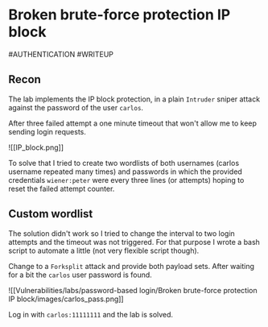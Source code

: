 # Broken brute-force protection IP block
#AUTHENTICATION 
#WRITEUP

## Recon

The lab implements the IP block protection, in a plain `Intruder` sniper attack against the password of the user `carlos`.

After three failed attempt a one minute timeout that won't allow me to keep sending login requests.

![[IP_block.png]]

To solve that I tried to create two wordlists of both usernames (carlos username repeated many times) and passwords in which the provided credentials `wiener:peter` were every three lines (or attempts) hoping to reset the failed attempt counter.

## Custom wordlist

The solution didn't work so I tried to change the interval to two login attempts and the timeout was not triggered. For that purpose I wrote a bash script to automate a little (not very flexible script though).

Change to a `Forksplit` attack and provide both payload sets. After waiting for a bit the `carlos` user password is found.

![[Vulnerabilities/labs/password-based login/Broken brute-force protection IP block/images/carlos_pass.png]]


Log in with `carlos:11111111` and the lab is solved.